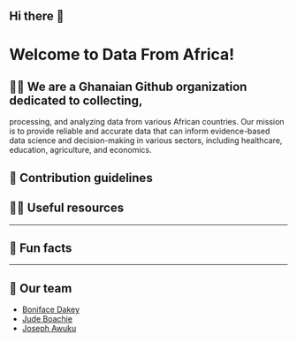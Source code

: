 ## Hi there 👋

# Welcome to Data From Africa!

## 🙋‍♀️ We are a Ghanaian Github organization dedicated to collecting,
processing, and analyzing data from various African countries.
Our mission is to provide reliable and accurate data that can inform
evidence-based data science and decision-making in various sectors,
including healthcare, education, agriculture, and economics.

## 🌈 Contribution guidelines


## 👩‍💻 Useful resources
---

## 🍿 Fun facts
---

## 🏢 Our team


- [Boniface Dakey](https://github.com/Serkhani)
- [Jude Boachie](https://github.com/boachiejude)
- [Joseph Awuku](https://github.com/JosephAwuku33)
